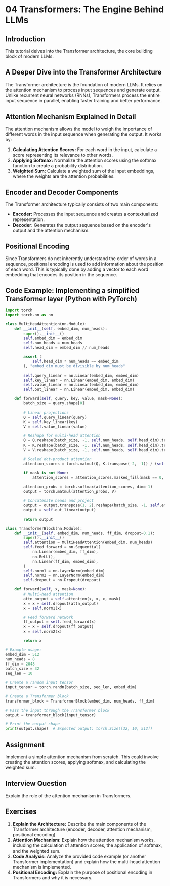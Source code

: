 # 04 Transformers: The Engine Behind LLMs

## Introduction

This tutorial delves into the Transformer architecture, the core building block of modern LLMs.

## A Deeper Dive into the Transformer Architecture

The Transformer architecture is the foundation of modern LLMs. It relies on the attention mechanism to process input sequences and generate output. Unlike recurrent neural networks (RNNs), Transformers process the entire input sequence in parallel, enabling faster training and better performance.

## Attention Mechanism Explained in Detail

The attention mechanism allows the model to weigh the importance of different words in the input sequence when generating the output. It works by:

1.  **Calculating Attention Scores:** For each word in the input, calculate a score representing its relevance to other words.
2.  **Applying Softmax:** Normalize the attention scores using the softmax function to create a probability distribution.
3.  **Weighted Sum:** Calculate a weighted sum of the input embeddings, where the weights are the attention probabilities.

## Encoder and Decoder Components

The Transformer architecture typically consists of two main components:

*   **Encoder:** Processes the input sequence and creates a contextualized representation.
*   **Decoder:** Generates the output sequence based on the encoder's output and the attention mechanism.

## Positional Encoding

Since Transformers do not inherently understand the order of words in a sequence, positional encoding is used to add information about the position of each word. This is typically done by adding a vector to each word embedding that encodes its position in the sequence.

## Code Example: Implementing a simplified Transformer layer (Python with PyTorch)

```python
import torch
import torch.nn as nn

class MultiHeadAttention(nn.Module):
    def __init__(self, embed_dim, num_heads):
        super().__init__()
        self.embed_dim = embed_dim
        self.num_heads = num_heads
        self.head_dim = embed_dim // num_heads

        assert (
            self.head_dim * num_heads == embed_dim
        ), "embed_dim must be divisible by num_heads"

        self.query_linear = nn.Linear(embed_dim, embed_dim)
        self.key_linear = nn.Linear(embed_dim, embed_dim)
        self.value_linear = nn.Linear(embed_dim, embed_dim)
        self.out_linear = nn.Linear(embed_dim, embed_dim)

    def forward(self, query, key, value, mask=None):
        batch_size = query.shape[0]

        # Linear projections
        Q = self.query_linear(query)
        K = self.key_linear(key)
        V = self.value_linear(value)

        # Reshape for multi-head attention
        Q = Q.reshape(batch_size, -1, self.num_heads, self.head_dim).transpose(1, 2)
        K = K.reshape(batch_size, -1, self.num_heads, self.head_dim).transpose(1, 2)
        V = V.reshape(batch_size, -1, self.num_heads, self.head_dim).transpose(1, 2)

        # Scaled dot-product attention
        attention_scores = torch.matmul(Q, K.transpose(-2, -1)) / (self.head_dim ** 0.5)

        if mask is not None:
            attention_scores = attention_scores.masked_fill(mask == 0, float("-inf"))

        attention_probs = torch.softmax(attention_scores, dim=-1)
        output = torch.matmul(attention_probs, V)

        # Concatenate heads and project
        output = output.transpose(1, 2).reshape(batch_size, -1, self.embed_dim)
        output = self.out_linear(output)

        return output

class TransformerBlock(nn.Module):
    def __init__(self, embed_dim, num_heads, ff_dim, dropout=0.1):
        super().__init__()
        self.attention = MultiHeadAttention(embed_dim, num_heads)
        self.feed_forward = nn.Sequential(
            nn.Linear(embed_dim, ff_dim),
            nn.ReLU(),
            nn.Linear(ff_dim, embed_dim),
        )
        self.norm1 = nn.LayerNorm(embed_dim)
        self.norm2 = nn.LayerNorm(embed_dim)
        self.dropout = nn.Dropout(dropout)

    def forward(self, x, mask=None):
        # Multi-head attention
        attn_output = self.attention(x, x, x, mask)
        x = x + self.dropout(attn_output)
        x = self.norm1(x)

        # Feed forward network
        ff_output = self.feed_forward(x)
        x = x + self.dropout(ff_output)
        x = self.norm2(x)

        return x

# Example usage:
embed_dim = 512
num_heads = 8
ff_dim = 2048
batch_size = 32
seq_len = 10

# Create a random input tensor
input_tensor = torch.randn(batch_size, seq_len, embed_dim)

# Create a Transformer block
transformer_block = TransformerBlock(embed_dim, num_heads, ff_dim)

# Pass the input through the Transformer block
output = transformer_block(input_tensor)

# Print the output shape
print(output.shape)  # Expected output: torch.Size([32, 10, 512])
```

## Assignment

Implement a simple attention mechanism from scratch. This could involve creating the attention scores, applying softmax, and calculating the weighted sum.

## Interview Question

Explain the role of the attention mechanism in Transformers.

## Exercises

1.  **Explain the Architecture:** Describe the main components of the Transformer architecture (encoder, decoder, attention mechanism, positional encoding).
2.  **Attention Mechanism:** Explain how the attention mechanism works, including the calculation of attention scores, the application of softmax, and the weighted sum.
3.  **Code Analysis:** Analyze the provided code example (or another Transformer implementation) and explain how the multi-head attention mechanism is implemented.
4.  **Positional Encoding:** Explain the purpose of positional encoding in Transformers and why it is necessary.
